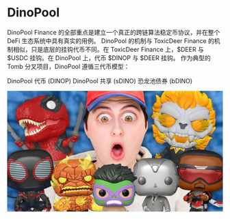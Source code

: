 # DinoPool

DinoPool Finance 的全部重点是建立一个真正的跨链算法稳定币协议，并在整个 DeFi 生态系统中具有真实的用例。
DinoPool 的机制与 ToxicDeer Finance 的机制相似，只是底层的挂钩代币不同。在 ToxicDeer Finance 上，$DEER 与 $USDC 挂钩。在 DinoPool 上，代币 $DINOP 与 $DEER 挂钩。
作为典型的 Tomb 分叉项目，DinoPool 遵循三代币模型：

  DinoPool 代币 (DINOP)
  DinoPool 共享 (sDINO)
  恐龙池债券 (bDINO)

![maxresdefault](maxresdefault.jpg)
